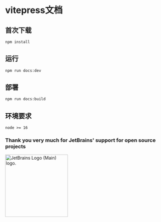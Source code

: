 # vitepress文档


## 首次下载

```sh
npm install
```

## 运行

```sh
npm run docs:dev
```

## 部署

```sh
npm run docs:build
```

## 环境要求
```
node >= 16 
```

### **Thank you very much for JetBrains' support for open source projects**

<img src="https://resources.jetbrains.com/storage/products/company/brand/logos/jb_beam.png" alt="JetBrains Logo (Main) logo." width="200px">

